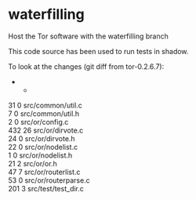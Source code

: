 # waterfilling
Host the Tor software with the waterfilling branch

This code source has been used to run tests in shadow.

To look at the changes (git diff from tor-0.2.6.7):

+ -  
31 0 src/common/util.c  
7 0 src/common/util.h  
2 0 src/or/config.c  
432 26 src/or/dirvote.c  
24 0 src/or/dirvote.h  
22 0 src/or/nodelist.c  
1 0 src/or/nodelist.h  
21 2 src/or/or.h  
47 7 src/or/routerlist.c  
53 0 src/or/routerparse.c  
201 3 src/test/test_dir.c  
